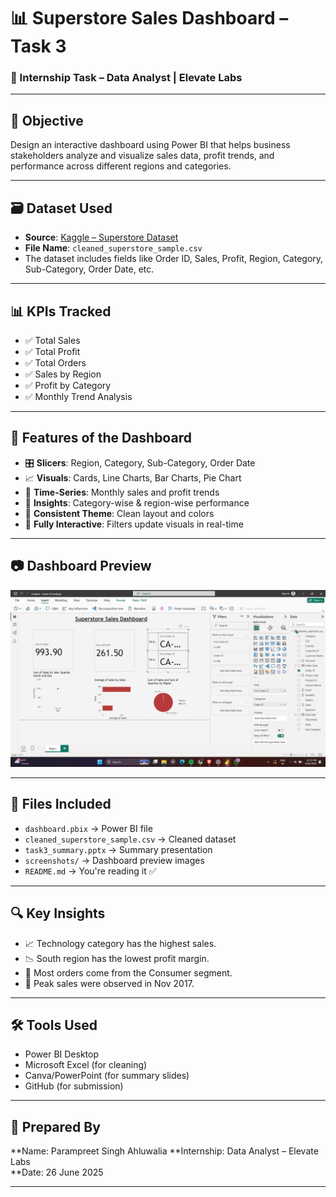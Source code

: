 # 📊 Superstore Sales Dashboard – Task 3

### 🚀 Internship Task – Data Analyst | Elevate Labs

---

## 📌 Objective

Design an interactive dashboard using Power BI that helps business stakeholders analyze and visualize sales data, profit trends, and performance across different regions and categories.

---

## 🗃️ Dataset Used

- **Source**: [Kaggle – Superstore Dataset](https://www.kaggle.com/datasets/vivek468/superstore-dataset-final)
- **File Name**: `cleaned_superstore_sample.csv`  
- The dataset includes fields like Order ID, Sales, Profit, Region, Category, Sub-Category, Order Date, etc.

---

## 📊 KPIs Tracked

- ✅ Total Sales
- ✅ Total Profit
- ✅ Total Orders
- ✅ Sales by Region
- ✅ Profit by Category
- ✅ Monthly Trend Analysis

---

## 🧩 Features of the Dashboard

- 🎛️ **Slicers**: Region, Category, Sub-Category, Order Date
- 📈 **Visuals**: Cards, Line Charts, Bar Charts, Pie Chart
- 📅 **Time-Series**: Monthly sales and profit trends
- 🧠 **Insights**: Category-wise & region-wise performance
- 🎨 **Consistent Theme**: Clean layout and colors
- 🔁 **Fully Interactive**: Filters update visuals in real-time

---

## 📷 Dashboard Preview

![Dashboard Screenshot](./dashboard_screenshot.png)

---

## 📎 Files Included

- `dashboard.pbix` → Power BI file  
- `cleaned_superstore_sample.csv` → Cleaned dataset  
- `task3_summary.pptx` → Summary presentation  
- `screenshots/` → Dashboard preview images  
- `README.md` → You're reading it ✅

---

## 🔍 Key Insights

- 📈 Technology category has the highest sales.
- 📉 South region has the lowest profit margin.
- 🧾 Most orders come from the Consumer segment.
- 📆 Peak sales were observed in Nov 2017.

---

## 🛠️ Tools Used

- Power BI Desktop  
- Microsoft Excel (for cleaning)  
- Canva/PowerPoint (for summary slides)  
- GitHub (for submission)

---

## 🙋 Prepared By

**Name: Parampreet Singh Ahluwalia
**Internship: Data Analyst – Elevate Labs  
**Date: 26 June 2025

---

